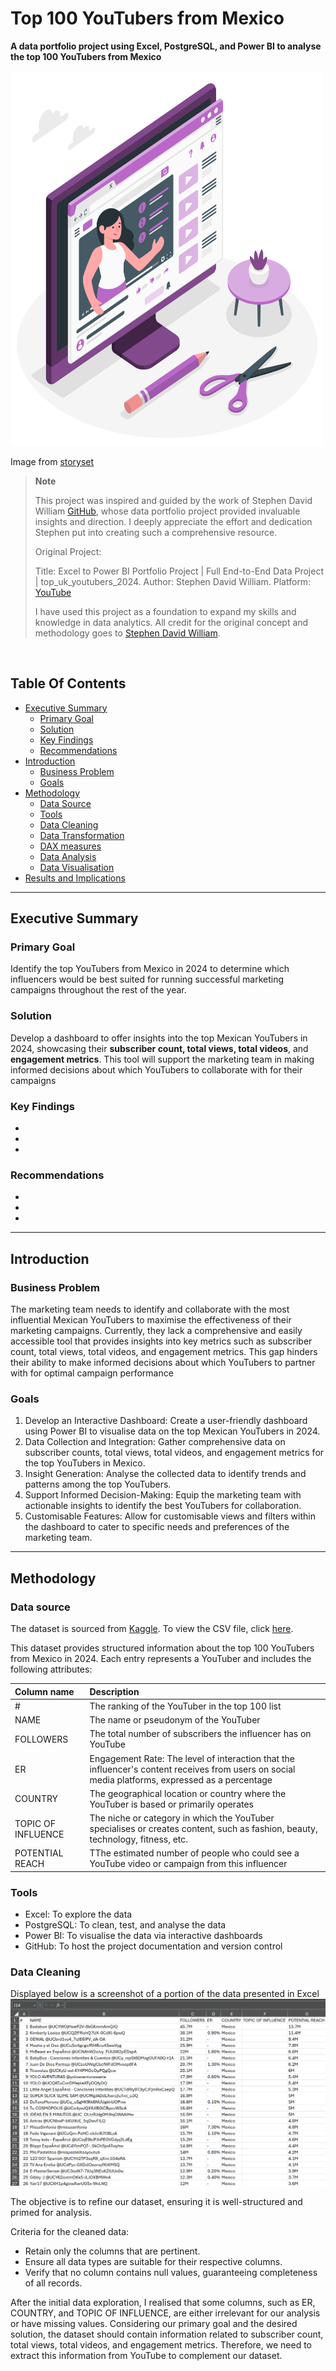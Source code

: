 # Top 100 YouTubers from Mexico
**A data portfolio project using Excel, PostgreSQL, and Power BI to analyse the top 100 YouTubers from Mexico**

<img src="https://github.com/alejandralopezgalan/alejandralopezgalan.github.io/blob/master/assets/img/project2_portada_influencer.png" width="500" height="600" />

Image from [storyset](https://storyset.com/search?q=video%20influencer)

> **Note**
>
> This project was inspired and guided by the work of Stephen David William [GitHub](https://github.com/sdw-online), whose data portfolio project provided invaluable insights and direction. I deeply appreciate the effort and dedication Stephen put into creating such a comprehensive resource.
>
> Original Project:
> 
> Title: Excel to Power BI Portfolio Project | Full End-to-End Data Project | top_uk_youtubers_2024. Author: Stephen David William. Platform: [YouTube](https://www.youtube.com/watch?v=mm_sN-Elplg&t=510s&ab_channel=Stephen%7CData)
>
> I have used this project as a foundation to expand my skills and knowledge in data analytics. All credit for the original concept and methodology goes to [Stephen David William](https://www.linkedin.com/in/stephen-david-williams-860428123/).
<br/>

## Table Of Contents
- [Executive Summary](#executive-summary)
  - [Primary Goal](#primary-goal)
  - [Solution](#solution)
  - [Key Findings](#key-findings)
  - [Recommendations](#recommendations)
- [Introduction](#introduction)
  - [Business Problem](#business-problem)
  - [Goals](#goals)
 - [Methodology](#methodology)
   - [Data Source](#data-source)
   - [Tools](#tools)
   - [Data Cleaning](#data-cleaning)
   - [Data Transformation](#data-transformation)
   - [DAX measures](#dax-measures)
   - [Data Analysis](#data-analysis)
   - [Data Visualisation](#data-visualisation)
- [Results and Implications](#results-and-implications)

---
## Executive Summary
### Primary Goal
Identify the top YouTubers from Mexico in 2024 to determine which influencers would be best suited for running successful marketing campaigns throughout the rest of the year.

### Solution
Develop a dashboard to offer insights into the top Mexican YouTubers in 2024, showcasing their **subscriber count, total views, total videos**, and **engagement metrics**. This tool will support the marketing team in making informed decisions about which YouTubers to collaborate with for their campaigns


### Key Findings
-
-
-

### Recommendations
-
-
-

---

## Introduction

### Business Problem
The marketing team needs to identify and collaborate with the most influential Mexican YouTubers to maximise the effectiveness of their marketing campaigns. Currently, they lack a comprehensive and easily accessible tool that provides insights into key metrics such as subscriber count, total views, total videos, and engagement metrics. This gap hinders their ability to make informed decisions about which YouTubers to partner with for optimal campaign performance

### Goals
1. Develop an Interactive Dashboard: Create a user-friendly dashboard using Power BI to visualise data on the top Mexican YouTubers in 2024.
2. Data Collection and Integration: Gather comprehensive data on subscriber counts, total views, total videos, and engagement metrics for the top YouTubers in Mexico.
3. Insight Generation: Analyse the collected data to identify trends and patterns among the top YouTubers.
4. Support Informed Decision-Making: Equip the marketing team with actionable insights to identify the best YouTubers for collaboration. 
5. Customisable Features: Allow for customisable views and filters within the dashboard to cater to specific needs and preferences of the marketing team.

---
## Methodology

### Data source

The dataset is sourced from [Kaggle](https://www.kaggle.com/datasets/bhavyadhingra00020/top-100-social-media-influencers-2024-countrywise?resource=download). To view the CSV file, click [here](https://github.com/alejandralopezgalan/top_100_youtubers_mex/blob/main/youtube_data_mexico.csv).

This dataset provides structured information about the top 100 YouTubers from Mexico in 2024. Each entry represents a YouTuber and includes the following attributes:

| Column name | Description | 
| :--- | :--- |
| # | The ranking of the YouTuber in the top 100 list |
| NAME | The name or pseudonym of the YouTuber |
| FOLLOWERS | The total number of subscribers the influencer has on YouTube |
| ER | Engagement Rate: The level of interaction that the influencer's content receives from users on social media platforms, expressed as a percentage |
| COUNTRY | The geographical location or country where the YouTuber is based or primarily operates |
| TOPIC OF INFLUENCE | The niche or category in which the YouTuber specialises or creates content, such as fashion, beauty, technology, fitness, etc. |
| POTENTIAL REACH | TThe estimated number of people who could see a YouTube video or campaign from this influencer |

### Tools
- Excel: To explore the data
- PostgreSQL: To clean, test, and analyse the data
- Power BI: To visualise the data via interactive dashboards
- GitHub: To host the project documentation and version control

### Data Cleaning
Displayed below is a screenshot of a portion of the data presented in Excel
![Rscreenshot_data](https://github.com/alejandralopezgalan/alejandralopezgalan.github.io/blob/master/assets/img/project2_kaggle_data_original.png)

The objective is to refine our dataset, ensuring it is well-structured and primed for analysis.

Criteria for the cleaned data:
- Retain only the columns that are pertinent.
- Ensure all data types are suitable for their respective columns.
- Verify that no column contains null values, guaranteeing completeness of all records.

After the initial data exploration, I realised that some columns, such as ER, COUNTRY, and TOPIC OF INFLUENCE, are either irrelevant for our analysis or have missing values. Considering our primary goal and the desired solution, the dataset should contain information related to subscriber count, total views, total videos, and engagement metrics. Therefore, we need to extract this information from YouTube to complement our dataset.

